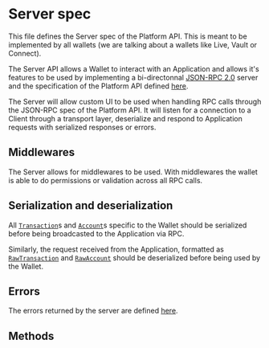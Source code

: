 # Server spec

This file defines the Server spec of the Platform API. This is meant to be implemented by all wallets (we are talking about a wallets like Live, Vault or Connect).

The Server API allows a Wallet to interact with an Application and allows it's features to be used by implementing a bi-directonnal [JSON-RPC 2.0](https://www.jsonrpc.org/specification) server and the specification of the Platform API defined [here](../rpc/README.md).

The Server will allow custom UI to be used when handling RPC calls through the JSON-RPC spec of the Platform API. It will listen for a connection to a Client through a transport layer, deserialize and respond to Application requests with serialized responses or errors.

## Middlewares

The Server allows for middlewares to be used.
With middlewares the wallet is able to do permissions or validation across all RPC calls.

## Serialization and deserialization

All [`Transaction`]()s and [`Account`]()s specific to the Wallet should be serialized before being broadcasted to the Application via RPC.

Similarly, the request received from the Application, formatted as [`RawTransaction`]() and [`RawAccount`]() should be deserialized before being used by the Wallet.

## Errors

The errors returned by the server are defined [here](/spec/core/errors.md).

## Methods
